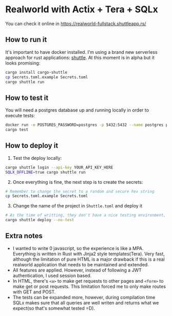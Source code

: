 # Realworld with Actix + Tera + SQLx

You can check it online in https://realworld-fullstack.shuttleapp.rs/

## How to run it

It's important to have docker installed. I'm using a brand new serverless approach for rust applications:
[shuttle](https://www.shuttle.rs/). At this moment is in alpha but it looks promising:

```bash
cargo install cargo-shuttle
cp Secrets.toml.example Secrets.toml
cargo shuttle run
```

## How to test it

You will need a postgres database up and running locally in order to execute tests:

```bash
docker run -e POSTGRES_PASSWORD=postgres -p 5432:5432 --name postgres postgres
cargo test
```

## How to deploy it

1. Test the deploy locally:

```bash
cargo shuttle login --api-key YOUR_API_KEY_HERE
SQLX_OFFLINE=true cargo shuttle run
```

2. Once everything is fine, the next step is to create the secrets:

```bash
# Remember to change the secret to a random and secure hex string
cp Secrets.toml.example Secrets.toml
```

3. Change the name of the project in `Shuttle.toml` and deploy it

```bash
# As the time of writting, they don't have a nice testing environment, so we can't test it during deployment
cargo shuttle deploy --no-test
```

## Extra notes

- I wanted to write 0 javascript, so the experience is like a MPA. Everything is written in Rust with Jinja2 style templates(Tera). Very fast, although the limitation of pure HTML is a major drawback if this is a real realworld application that needs to be maintained and extended.
- All features are applied. However, instead of following a JWT authentication, I used session based.
- In HTML, there's `<a>` to make get requests to other pages and `<form>` to make get or post requests. This limitation forced me to only make routes with GET and POST.
- The tests can be expanded more, however, during compilation time SQLx makes sure that all queries are well writen and returns what we expect(so that's somewhat tested =D).

